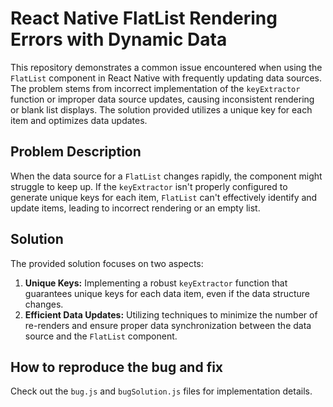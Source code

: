 # React Native FlatList Rendering Errors with Dynamic Data

This repository demonstrates a common issue encountered when using the `FlatList` component in React Native with frequently updating data sources. The problem stems from incorrect implementation of the `keyExtractor` function or improper data source updates, causing inconsistent rendering or blank list displays.  The solution provided utilizes a unique key for each item and optimizes data updates.

## Problem Description

When the data source for a `FlatList` changes rapidly, the component might struggle to keep up. If the `keyExtractor` isn't properly configured to generate unique keys for each item, `FlatList` can't effectively identify and update items, leading to incorrect rendering or an empty list.

## Solution

The provided solution focuses on two aspects:

1. **Unique Keys:** Implementing a robust `keyExtractor` function that guarantees unique keys for each data item, even if the data structure changes.
2. **Efficient Data Updates:** Utilizing techniques to minimize the number of re-renders and ensure proper data synchronization between the data source and the `FlatList` component.

## How to reproduce the bug and fix

Check out the `bug.js` and `bugSolution.js` files for implementation details.